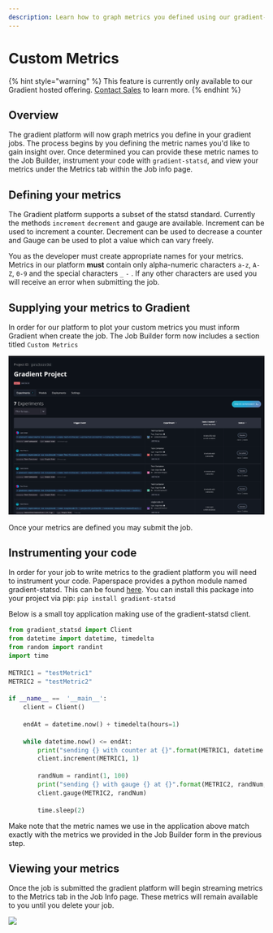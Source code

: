 ```yaml
---
description: Learn how to graph metrics you defined using our gradient-statsd client.
---
```


# Custom Metrics



{% hint style="warning" %}
This feature is currently only available to our Gradient hosted offering. [Contact Sales](https://info.paperspace.com/contact-sales) to learn more. 
{% endhint %}

## Overview

The gradient platform will now graph metrics you define in your gradient jobs. The process begins by you defining the metric names you'd like to gain insight over. Once determined you can provide these metric names to the Job Builder, instrument your code with `gradient-statsd`, and view your metrics under the Metrics tab within the Job info page.

## Defining your metrics

The Gradient platform supports a subset of the statsd standard. Currently the methods `increment` `decrement` and gauge are available. Increment can be used to increment a counter. Decrement can be used to decrease a counter and Gauge can be used to plot a value which can vary freely. 

You as the developer must create appropriate names for your metrics. Metrics in our platform **must** contain only alpha-numeric characters `a-z`, `A-Z`, `0-9` and the special characters `_` `-` . If any other characters are used you will receive an error when submitting the job. 

## Supplying your metrics to Gradient

In order for our platform to plot your custom metrics you must inform Gradient when create the job. The Job Builder form now includes a section titled `Custom Metrics`

![](../../../.gitbook/assets/image.png)

Once your metrics are defined you may submit the job.

## Instrumenting your code

In order for your job to write metrics to the gradient platform you will need to instrument your code. Paperspace provides a python module named gradient-statsd. This can be found [here](https://pypi.org/project/gradient-statsd/). You can install this package into your project via pip: `pip install gradient-statsd`

Below is a small toy application making use of the gradient-statsd client. 

```python
from gradient_statsd import Client
from datetime import datetime, timedelta
from random import randint
import time

METRIC1 = "testMetric1"
METRIC2 = "testMetric2"

if __name__ ==  '__main__':
    client = Client()

    endAt = datetime.now() + timedelta(hours=1)

    while datetime.now() <= endAt:
        print("sending {} with counter at {}".format(METRIC1, datetime.now().isoformat()))
        client.increment(METRIC1, 1)

        randNum = randint(1, 100)
        print("sending {} with gauge {} at {}".format(METRIC2, randNum, datetime.now().isoformat()))
        client.gauge(METRIC2, randNum)

        time.sleep(2)

```

Make note that the metric names we use in the application above match exactly with the metrics we provided in the Job Builder form in the previous step.

## Viewing your metrics

Once the job is submitted the gradient platform will begin streaming metrics to the Metrics tab in the Job Info page.  These metrics will remain available to you until you delete your job. 

![](../../../.gitbook/assets/custom-metrics.jpg)

